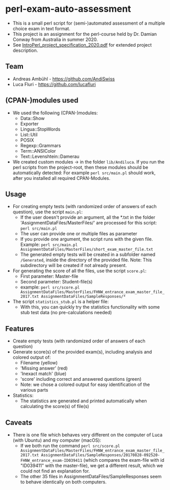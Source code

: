 # perl-exam-auto-assessment
- This is a small perl script for (semi-)automated assessment of a multiple choice exam in text format.
- This project is an assignment for the perl-course held by Dr. Damian Conway from Australia in summer 2020.
- See [IntroPerl_project_specification_2020.pdf](IntroPerl_project_specification_2020.pdf) 
for extended project description.

## Team
- Andreas Ambühl - https://github.com/AndiSwiss
- Luca Fluri - https://github.com/lucafluri

## (CPAN-)modules used
- We used the following (CPAN-)modules:
  - Data::Show
  - Exporter
  - Lingua::StopWords
  - List::Util
  - POSIX
  - Regexp::Grammars
  - Term::ANSIColor
  - Text::Levenshtein::Damerau
- We created custom modules -> in the folder `lib/Andiluca`. If you run the perl scripts from the project-root, then
these modules should be automatically detected: For example `perl src/main.pl` should work, after you installed all
required CPAN-Modules.


## Usage
- For creating empty tests (with randomized order of answers of each question), use the script `main.pl`:
  - If the user doesn't provide an argument, all the *.txt in the folder 'AssignmentDataFiles/MasterFiles/'
    are processed for this script: `perl src/main.pl`
  - The user can provide one or multiple files as parameter 
  - If you provide one argument, the script runs with the given file. Example: `perl src/main.pl AssignmentDataFiles/MasterFiles/short_exam_master_file.txt`
  - The generated empty tests will be created in a subfolder named `/Generated`, inside the directory of the provided file.
    Note: This subdirectory will be created if not already present.
- For generating the score of all the files, use the script `score.pl`:
  - First parameter: Master-file
  - Second parameter: Student-file(s)
  - example: `perl src/score.pl AssignmentDataFiles/MasterFiles/FHNW_entrance_exam_master_file_2017.txt AssignmentDataFiles/SampleResponses/*`
- The script `statistics_stub.pl` is a helper file:
  - With this, you can quickly try the statistics functionality with some stub test data (no pre-calculations needed)


## Features
- Create empty tests (with randomized order of answers of each question)
- Generate score(s) of the provided exam(s), including analysis and colored output of:
  - Filename (yellow)
  - 'Missing answer' (red)
  - 'Inexact match' (blue)
  - 'score' including correct and answered questions (green)
  - Note: we chose a colored output for easy identification of the various parts
- Statistics:
  - The statistics are generated and printed automatically when calculating the score(s) of file(s) 

## Caveats

- There is one file which behaves very different on the computer of Luca (with Ubuntu) and my computer (macOS):
  - If we both run the command 
    `perl src/score.pl AssignmentDataFiles/MasterFiles/FHNW_entrance_exam_master_file_2017.txt AssignmentDataFiles/SampleResponses/20170828-092520-FHNW_entrance_exam-ID039411` (which compares the exam-file with id "ID039411" with the master-file), we get a different result, which we could not 
    find an explanation for.
  - The other 35 files in AssignmentDataFiles/SampleResponses seem to behave identically on both computers.


